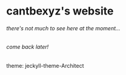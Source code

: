 # cantbexyz's website
###### there's not much to see here at the moment...
###### come back later!
theme: jeckyll-theme-Architect

